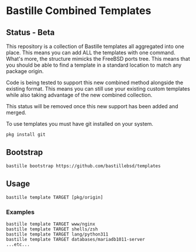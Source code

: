 # Bastille Combined Templates

## Status - Beta
This repository is a collection of Bastille templates all aggregated into
one place. This means you can add ALL the templates with one command. What's
more, the structure mimicks the FreeBSD ports tree. This means that you should
be able to find a template in a standard location to match any package origin.

Code is being tested to support this new combined method alongside the existing
format. This means you can still use your existing custom templates while also
taking advantage of the new combined collection.

This status will be removed once this new support has been added and merged.

To use templates you must have git installed on your system.
```shell
pkg install git
```

## Bootstrap
```shell
bastille bootstrap https://github.com/bastillebsd/templates
```

## Usage
```shell
bastille template TARGET [pkg/origin]
```

### Examples
```
bastille template TARGET www/nginx
bastille template TARGET shells/zsh
bastille template TARGET lang/python311
bastille template TARGET databases/mariadb1011-server
...etc...

```

